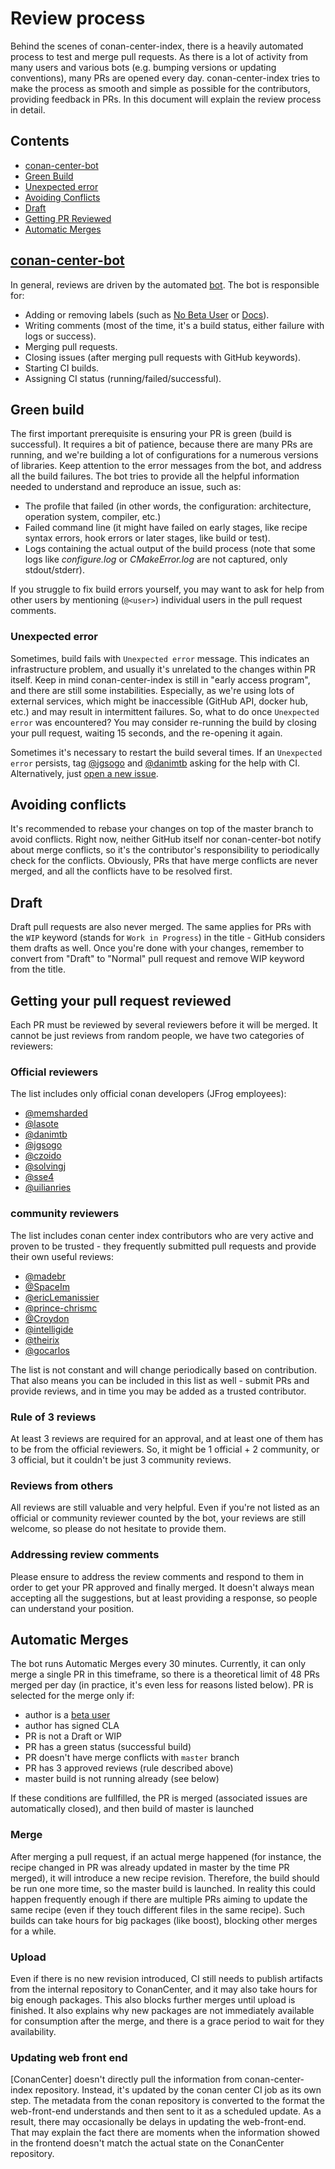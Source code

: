 # Review process

Behind the scenes of conan-center-index, there is a heavily automated process to test and merge pull requests.
As there is a lot of activity from many users and various bots (e.g. bumping versions or updating conventions), many PRs are opened every day.
conan-center-index tries to make the process as smooth and simple as possible for the contributors, providing feedback in PRs. In this document will explain the review process in detail.

<!-- toc -->
## Contents

  * [conan-center-bot](#conan-center-bot)
  * [Green Build](#green-build)
  * [Unexpected error](#unexpected-error)
  * [Avoiding Conflicts](#avoiding-conflicts)
  * [Draft](#draft)
  * [Getting PR Reviewed](#getting-pr-reviewed)
  * [Automatic Merges](#automatic-merges)<!-- endToc -->
  
## [conan-center-bot](https://github.com/conan-center-bot)

In general, reviews are driven by the automated [bot](https://github.com/conan-center-bot). The bot is responsible for:

- Adding or removing labels (such as [No Beta User](https://github.com/conan-io/conan-center-index/pulls?q=is%3Apr+is%3Aopen+label%3A%22No+Beta+user%22) or [Docs](https://github.com/conan-io/conan-center-index/pulls?q=is%3Apr+is%3Aopen+label%3ADocs)).
- Writing comments (most of the time, it's a build status, either failure with logs or success).
- Merging pull requests.
- Closing issues (after merging pull requests with GitHub keywords).
- Starting CI builds.
- Assigning CI status (running/failed/successful).

## Green build

The first important prerequisite is ensuring your PR is green (build is successful).
It requires a bit of patience, because there are many PRs are running, and we're building a lot of configurations for a numerous versions of libraries.
Keep attention to the error messages from the bot, and address all the build failures.
The bot tries to provide all the helpful information needed to understand and reproduce an issue, such as:

- The profile that failed (in other words, the configuration: architecture, operation system, compiler, etc.)
- Failed command line (it might have failed on early stages, like recipe syntax errors, hook errors or later stages, like build or test).
- Logs containing the actual output of the build process (note that some logs like *configure.log* or *CMakeError.log* are not captured, only stdout/stderr).

If you struggle to fix build errors yourself, you may want to ask for help from other users by mentioning (`@<user>`) individual users in the pull request comments.

### Unexpected error

Sometimes, build fails with `Unexpected error` message. This indicates an infrastructure problem, and usually it's unrelated to the changes within PR itself.
Keep in mind conan-center-index is still in "early access program", and there are still some instabilities. Especially, as we're using lots of external services,
which might be inaccessible (GitHub API, docker hub, etc.) and may result in intermittent failures.
So, what to do once `Unexpected error` was encountered? You may consider re-running the build by closing your pull request, waiting 15 seconds, and the re-opening it again.

Sometimes it's necessary to restart the build several times.
If an `Unexpected error` persists, tag [@jgsogo](https://github.com/jgsogo) and [@danimtb](https://github.com/danimtb) asking for the help with CI.
Alternatively, just [open a new issue](https://github.com/conan-io/conan-center-index/issues/new/choose).

## Avoiding conflicts

It's recommended to rebase your changes on top of the master branch to avoid conflicts.
Right now, neither GitHub itself nor conan-center-bot notify about merge conflicts, so it's the contributor's responsibility to periodically check for the conflicts.
Obviously, PRs that have merge conflicts are never merged, and all the conflicts have to be resolved first.

## Draft

Draft pull requests are also never merged. The same applies for PRs with the `WIP` keyword (stands for `Work in Progress`) in the title - GitHub considers them drafts as well.
Once you're done with your changes, remember to convert from "Draft" to "Normal" pull request and remove WIP keyword from the title.

## Getting your pull request reviewed

Each PR must be reviewed by several reviewers before it will be merged. It cannot be just reviews from random people, we have two categories of reviewers:

### Official reviewers

The list includes only official conan developers (JFrog employees):

- [@memsharded](https://github.com/memsharded)
- [@lasote](https://github.com/lasote)
- [@danimtb](https://github.com/danimtb)
- [@jgsogo](https://github.com/jgsogo)
- [@czoido](https://github.com/czoido)
- [@solvingj](https://github.com/solvingj)
- [@sse4](https://github.com/sse4)
- [@uilianries](https://github.com/uilianries)

### community reviewers

The list includes conan center index contributors who are very active and proven to be trusted - they frequently submitted pull requests and provide their own useful reviews:

- [@madebr](https://github.com/madebr)
- [@SpaceIm](https://github.com/SpaceIm)
- [@ericLemanissier](https://github.com/ericLemanissier)
- [@prince-chrismc](https://github.com/prince-chrismc)
- [@Croydon](https://github.com/Croydon)
- [@intelligide](https://github.com/intelligide)
- [@theirix](https://github.com/theirix)
- [@gocarlos](https://github.com/gocarlos)

The list is not constant and will change periodically based on contribution.
That also means you can be included in this list as well - submit PRs and provide reviews, and in time you may be added as a trusted contributor.

### Rule of 3 reviews

At least 3 reviews are required for an approval, and at least one of them has to be from the official reviewers.
So, it might be 1 official + 2 community, or 3 official, but it couldn't be just 3 community reviews.

### Reviews from others

All reviews are still valuable and very helpful. Even if you're not listed as an official or community reviewer counted by the bot, your reviews are still welcome, so please do not hesitate to provide them.

### Addressing review comments

Please ensure to address the review comments and respond to them in order to get your PR approved and finally merged.
It doesn't always mean accepting all the suggestions, but at least providing a response, so people can understand your position.

## Automatic Merges

The bot runs Automatic Merges every 30 minutes. Currently, it can only merge a single PR in this timeframe, so there is a theoretical limit of 48 PRs merged per day (in practice, it's even less for reasons listed below).
PR is selected for the merge only if:

- author is a [beta user](https://github.com/conan-io/conan-center-index/issues)
- author has signed CLA
- PR is not a Draft or WIP
- PR has a green status (successful build)
- PR doesn't have merge conflicts with `master` branch
- PR has 3 approved reviews (rule described above)
- master build is not running already (see below)

If these conditions are fullfilled, the PR is merged (associated issues are automatically closed), and then build of master is launched

### Merge

After merging a pull request, if an actual merge happened (for instance, the recipe changed in PR was already updated in master by the time PR merged), 
it will introduce a new recipe revision. Therefore, the build should be run one more time, so the master build is launched.
In reality this could happen frequently enough if there are multiple PRs aiming to update the same recipe (even if they touch different files in the same recipe).
Such builds can take hours for big packages (like boost), blocking other merges for a while.

### Upload

Even if there is no new revision introduced, CI still needs to publish artifacts from the internal repository to ConanCenter, and it may also take hours for big enough packages.
This also blocks further merges until upload is finished. It also explains why new packages are not immediately available for consumption after the merge, and there is a grace period to wait for they availability.

### Updating web front end

[ConanCenter] doesn't directly pull the information from conan-center-index 
repository.  Instead, it's updated by the conan center CI job as its own step. The metadata from the conan repository is 
converted to the format the web-front-end understands and then sent to it as a scheduled update. As a result, there may occasionally be delays in updating the web-front-end.
That may explain the fact there are moments when the information showed in the frontend doesn't match the actual state on the ConanCenter repository.
